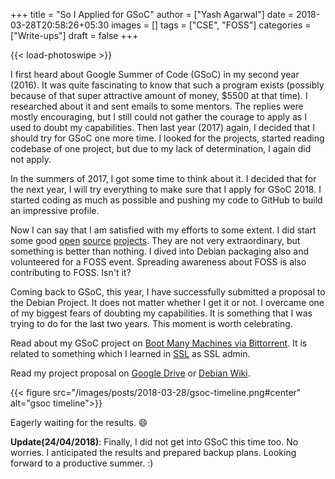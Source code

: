 +++
title = "So I Applied for GSoC"
author = ["Yash Agarwal"]
date = 2018-03-28T20:58:26+05:30
images = []
tags = ["CSE", "FOSS"]
categories = ["Write-ups"]
draft = false
+++

{{< load-photoswipe >}}

I first heard about Google Summer of Code (GSoC) in my second year (2016). It was quite fascinating to know that such a program exists (possibly because of that super attractive amount of money, $5500 at that time). I researched about it and sent emails to some mentors. The replies were mostly encouraging, but I still could not gather the courage to apply as I used to doubt my capabilities. Then last year (2017) again, I decided that I should try for GSoC one more time. I looked for the projects, started reading codebase of one project, but due to my lack of determination, I again did not apply.

In the summers of 2017, I got some time to think about it. I decided that for the next year, I will try everything to make sure that I apply for GSoC 2018. I started coding as much as possible and pushing my code to GitHub to build an impressive profile.

Now I can say that I am satisfied with my efforts to some extent. I did start some good [open](https://github.com/yashhere/BeautifyMP3) [source](https://github.com/yashhere/ConMan) [projects](https://github.com/yashhere/Goofy). They are not very extraordinary, but something is better than nothing. I dived into Debian packaging also and volunteered for a FOSS event. Spreading awareness about FOSS is also contributing to FOSS. Isn't it?

Coming back to GSoC, this year, I have successfully submitted a proposal to the Debian Project. It does not matter whether I get it or not. I overcame one of my biggest fears of doubting my capabilities. It is something that I was trying to do for the last two years. This moment is worth celebrating.

Read about my GSoC project on [Boot Many Machines via Bittorrent](https://wiki.debian.org/SummerOfCode2018/Projects#SummerOfCode2018.2FProjects.2FBootTorrent.Boot_many_machines_via_bittorrent). It is related to something which I learned in [SSL](http://athena.nitc.ac.in/) as SSL admin.

Read my project proposal on [Google Drive](https://docs.google.com/document/d/1N7wcc6rwFuauTS-jH2JuLDnZIX0w79AzTPSvSJU3PtA/edit?usp=sharing) or [Debian Wiki](https://wiki.debian.org/YashAgarwal/GSoCProposal).

{{< figure src="/images/posts/2018-03-28/gsoc-timeline.png#center" alt="gsoc timeline">}}

Eagerly waiting for the results. :smile:

**Update(24/04/2018)**: Finally, I did not get into GSoC this time too. No worries. I anticipated the results and prepared backup plans. Looking forward to a productive summer. :)
